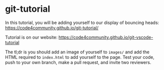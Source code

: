 # git-tutorial

In this tutorial, you will be adding yourself to our display of bouncing heads: https://code4community.github.io/git-tutorial/

Tutorial is on our website: https://code4community.github.io/git-vscode-tutorial

The tl;dr is you should add an image of yourself to `images/` and add the HTML required to `index.html` to add yourself to the page. Test your code, push to your own branch, make a pull request, and invite two reviewers.
